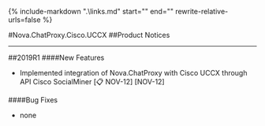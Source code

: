 {%
   include-markdown ".\links.md"
   start="<!--tasklink-start-->"
   end="<!--tasklink-end-->"
   rewrite-relative-urls=false
%}

#Nova.ChatProxy.Cisco.UCCX
##Product Notices
***
##2019R1
####New Features
- Implemented integration of Nova.ChatProxy with Cisco UCCX through API Cisco SocialMiner [:clipboard: NOV-12] [NOV-12]

####Bug Fixes
- none